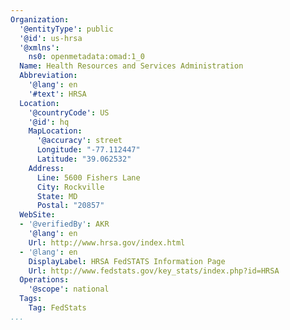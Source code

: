 ```yaml
---
Organization:
  '@entityType': public
  '@id': us-hrsa
  '@xmlns':
    ns0: openmetadata:omad:1_0
  Name: Health Resources and Services Administration
  Abbreviation:
    '@lang': en
    '#text': HRSA
  Location:
    '@countryCode': US
    '@id': hq
    MapLocation:
      '@accuracy': street
      Longitude: "-77.112447"
      Latitude: "39.062532"
    Address:
      Line: 5600 Fishers Lane
      City: Rockville
      State: MD
      Postal: "20857"
  WebSite:
  - '@verifiedBy': AKR
    '@lang': en
    Url: http://www.hrsa.gov/index.html
  - '@lang': en
    DisplayLabel: HRSA FedSTATS Information Page
    Url: http://www.fedstats.gov/key_stats/index.php?id=HRSA
  Operations:
    '@scope': national
  Tags:
    Tag: FedStats
...
```

